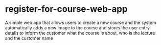 # register-for-course-web-app
A simple web app that allows users to create a new course and the system automatically adds a new image to the course and stores the user entry details to inform the customer what the course is about, who is the lecture and the customer name
